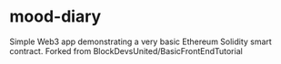 # mood-diary
Simple Web3 app demonstrating a very basic Ethereum Solidity smart contract. Forked from BlockDevsUnited/BasicFrontEndTutorial
